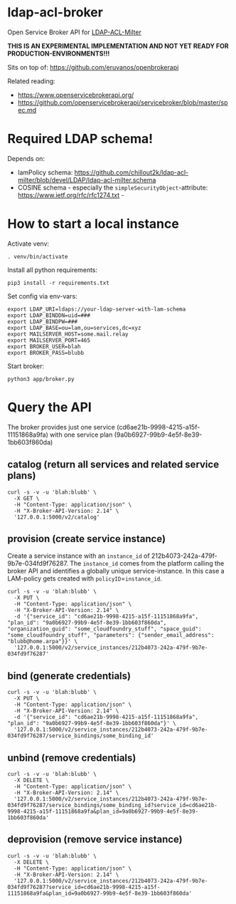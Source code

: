 # ldap-acl-broker
Open Service Broker API for [LDAP-ACL-Milter](https://github.com/chillout2k/ldap-acl-milter/)

**THIS IS AN EXPERIMENTAL IMPLEMENTATION AND NOT YET READY FOR PRODUCTION-ENVIRONMENTS!!!**

Sits on top of: https://github.com/eruvanos/openbrokerapi

Related reading: 
* https://www.openservicebrokerapi.org/
* https://github.com/openservicebrokerapi/servicebroker/blob/master/spec.md

# Required LDAP schema!
Depends on:
* lamPolicy schema: https://github.com/chillout2k/ldap-acl-milter/blob/devel/LDAP/ldap-acl-milter.schema
* COSINE schema - especially the `simpleSecurityObject`-attribute: https://www.ietf.org/rfc/rfc1274.txt - 

# How to start a local instance
Activate venv:
```
. venv/bin/activate
```
Install all python requirements:
```
pip3 install -r requirements.txt
```
Set config via env-vars:
```
export LDAP_URI=ldaps://your-ldap-server-with-lam-schema
export LDAP_BINDDN=uid=###
export LDAP_BINDPW=###
export LDAP_BASE=ou=lam,ou=services,dc=xyz
export MAILSERVER_HOST=some.mail.relay
export MAILSERVER_PORT=465
export BROKER_USER=blah
export BROKER_PASS=blubb
```
Start broker:
```
python3 app/broker.py
```

# Query the API
The broker provides just one service (cd6ae21b-9998-4215-a15f-11151868a9fa) with one service plan (9a0b6927-99b9-4e5f-8e39-1bb603f860da)


## catalog (return all services and related service plans)
```
curl -s -v -u 'blah:blubb' \
  -X GET \
  -H "Content-Type: application/json" \
  -H "X-Broker-API-Version: 2.14" \
  '127.0.0.1:5000/v2/catalog'
```

## provision (create service instance)
Create a service instance with an `instance_id` of 212b4073-242a-479f-9b7e-034fd9f76287. The `instance_id` comes from the platform calling the broker API and identifies a globally unique service-instance. In this case a LAM-policy gets created with `policyID`=`instance_id`.
```
curl -s -v -u 'blah:blubb' \
  -X PUT \
  -H "Content-Type: application/json" \
  -H "X-Broker-API-Version: 2.14" \
  -d '{"service_id": "cd6ae21b-9998-4215-a15f-11151868a9fa", "plan_id": "9a0b6927-99b9-4e5f-8e39-1bb603f860da", "organization_guid": "some_cloudfoundry_stuff", "space_guid": "some_cloudfoundry_stuff", "parameters": {"sender_email_address": "blubb@home.arpa"}}' \
  '127.0.0.1:5000/v2/service_instances/212b4073-242a-479f-9b7e-034fd9f76287'
```

## bind (generate credentials)
```
curl -s -v -u 'blah:blubb' \
  -X PUT \
  -H "Content-Type: application/json" \
  -H "X-Broker-API-Version: 2.14" \
  -d '{"service_id": "cd6ae21b-9998-4215-a15f-11151868a9fa", "plan_id": "9a0b6927-99b9-4e5f-8e39-1bb603f860da"}' \
  '127.0.0.1:5000/v2/service_instances/212b4073-242a-479f-9b7e-034fd9f76287/service_bindings/some_binding_id'
```

## unbind (remove credentials)
```
curl -s -v -u 'blah:blubb' \
  -X DELETE \
  -H "Content-Type: application/json" \
  -H "X-Broker-API-Version: 2.14" \
  '127.0.0.1:5000/v2/service_instances/212b4073-242a-479f-9b7e-034fd9f76287/service_bindings/some_binding_id?service_id=cd6ae21b-9998-4215-a15f-11151868a9fa&plan_id=9a0b6927-99b9-4e5f-8e39-1bb603f860da'
```

## deprovision (remove service instance)
```
curl -s -v -u 'blah:blubb' \
  -X DELETE \
  -H "Content-Type: application/json" \
  -H "X-Broker-API-Version: 2.14" \
  '127.0.0.1:5000/v2/service_instances/212b4073-242a-479f-9b7e-034fd9f76287?service_id=cd6ae21b-9998-4215-a15f-11151868a9fa&plan_id=9a0b6927-99b9-4e5f-8e39-1bb603f860da'
```